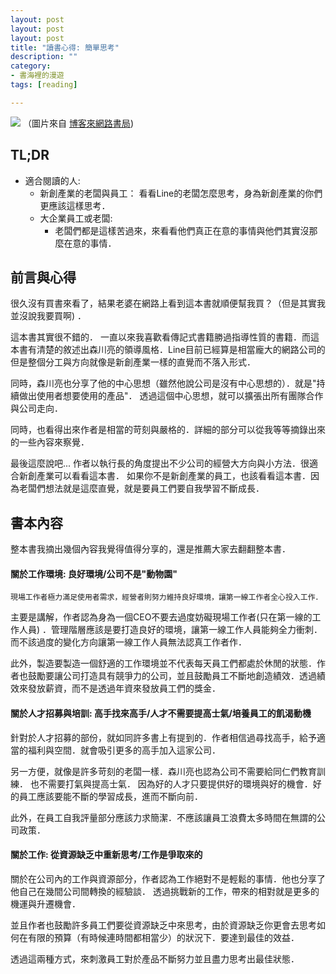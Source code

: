 ```yaml
---
layout: post
layout: post
layout: post
title: "讀書心得: 簡單思考"
description: ""
category: 
- 書海裡的漫遊
tags: [reading]

---
```


![](http://im2.book.com.tw/image/getImage?i=http://www.books.com.tw/img/001/069/44/0010694482_bc_01.jpg&v=5639ec6d&w=655&h=609)
（圖片來自 [博客來網路書局](http://www.books.com.tw/products/0010694482))


## TL;DR 

- 適合閱讀的人:
	- 新創產業的老闆與員工： 看看Line的老闆怎麼思考，身為新創產業的你們更應該這樣思考．
	- 大企業員工或老闆:
		- 老闆們都是這樣苦過來，來看看他們真正在意的事情與他們其實沒那麼在意的事情．

## 前言與心得

很久沒有買書來看了，結果老婆在網路上看到這本書就順便幫我買？（但是其實我並沒說我要買啊) ．   

這本書其實很不錯的．  一直以來我喜歡看傳記式書籍勝過指導性質的書籍．而這本書有清楚的敘述出森川亮的領導風格．Line目前已經算是相當龐大的網路公司的但是整個分工與方向就像是新創產業一樣的直覺而不落入形式． 

同時，森川亮也分享了他的中心思想（雖然他說公司是沒有中心思想的）．就是"持續做出使用者想要使用的產品"． 透過這個中心思想，就可以擴張出所有團隊合作與公司走向．

同時，也看得出來作者是相當的苛刻與嚴格的．詳細的部分可以從我等等摘錄出來的一些內容來察覺．

最後這麼說吧... 作者以執行長的角度提出不少公司的經營大方向與小方法．很適合新創產業可以看看這本書． 如果你不是新創產業的員工，也該看看這本書．因為老闆們想法就是這麼直覺，就是要員工們要自我學習不斷成長．

## 書本內容

整本書我摘出幾個內容我覺得值得分享的，還是推薦大家去翻翻整本書．

#### 關於工作環境:  良好環境/公司不是"動物園"

	現場工作者極力滿足使用者需求，經營者則努力維持良好環境，讓第一線工作者全心投入工作．

主要是講解，作者認為身為一個CEO不要去過度妨礙現場工作者(只在第一線的工作人員) ．管理階層應該是要打造良好的環境，讓第一線工作人員能夠全力衝刺．而不該過度的變化方向讓第一線工作人員無法認真工作者作．

此外，製造要製造一個舒適的工作環境並不代表每天員工們都處於休閒的狀態．作者也鼓勵要讓公司打造具有競爭力的公司，並且鼓勵員工不斷地創造績效．透過績效來發放薪資，而不是透過年資來發放員工們的獎金．

#### 關於人才招募與培訓: 高手找來高手/人才不需要提高士氣/培養員工的飢渴動機

針對於人才招募的部份，就如同許多書上有提到的．作者相信過尋找高手，給予適當的福利與空間．就會吸引更多的高手加入這家公司．

另一方便，就像是許多苛刻的老闆一樣．森川亮也認為公司不需要給同仁們教育訓練． 也不需要打氣與提高士氣． 因為好的人才只要提供好的環境與好的機會．好的員工應該要能不斷的學習成長，進而不斷向前． 

此外，在員工自我評量部分應該力求簡潔．不應該讓員工浪費太多時間在無謂的公司政策．

#### 關於工作: 從資源缺乏中重新思考/工作是爭取來的

關於在公司內的工作與資源部分，作者認為工作絕對不是輕鬆的事情．他也分享了他自己在幾間公司間轉換的經驗談． 透過挑戰新的工作，帶來的相對就是更多的機運與升遷機會． 

並且作者也鼓勵許多員工們要從資源缺乏中來思考，由於資源缺乏你更會去思考如何在有限的預算（有時候連時間都相當少）的狀況下．要達到最佳的效益．

透過這兩種方式，來刺激員工對於產品不斷努力並且盡力思考出最佳狀態．



